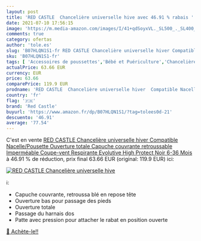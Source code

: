 ```yaml
---
layout: post
title: 'RED CASTLE  Chancelière universelle hive avec 46.91 % rabais '
date: 2021-07-10 17:56:15
image: 'https://m.media-amazon.com/images/I/41+qdSoyxVL._SL500_._SL400_.jpg'
comments: true
category: ofertas
author: 'tole.es'
slug: 'B07HLQN1S1-fr RED CASTLE Chancelière universelle hiver Compatible...'
sku: 'B07HLQN1S1-fr'
tags: [ 'Accessoires de poussettes','Bébé et Puériculture','Chancelières pour poussettes','Poussettes, landaus et accessoires','red castle', ]
actualPrice: 63.66 EUR
currency: EUR
price: 63.66
comparePrice: 119.9 EUR
prodname: 'RED CASTLE  Chancelière universelle hiver  Compatible Nacelle/Pousette  Ouverture totale  Capuche couvrante  retroussable  Imperméable  Coupe-vent  Respirante  Evolutive High Protect  Noir  6-36 Mois'
country: 'fr'
flag: '🇫🇷'
brand: 'Red Castle'
buyurl: 'https://www.amazon.fr/dp/B07HLQN1S1/?tag=tolees0d-21'
descuento: '46.91'
average: '77.54'
---
```


C'est en vente [RED CASTLE  Chancelière universelle hiver  Compatible Nacelle/Pousette  Ouverture totale  Capuche couvrante  retroussable  Imperméable  Coupe-vent  Respirante  Evolutive High Protect  Noir  6-36 Mois](https://www.amazon.fr/dp/B07HLQN1S1/?tag=tolees0d-21)  à  46.91 % de réduction, prix final  63.66 EUR (original: 119.9 EUR) ici:

[![RED CASTLE  Chancelière universelle hive](https://m.media-amazon.com/images/I/41+qdSoyxVL._SL500_._SL400_.jpg)](https://www.amazon.fr/dp/B07HLQN1S1/?tag=tolees0d-21)

ℹ️:

- Capuche couvrante, retroussa blé en repose tête
- Ouverture bas pour passage des pieds
- Ouverture totale
- Passage du harnais dos
- Patte avec pression pour attacher le rabat en position ouverte

[🛒 Achète-le!!](https://www.amazon.fr/dp/B07HLQN1S1/?tag=tolees0d-21)
